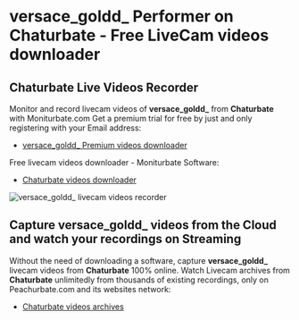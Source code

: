 # versace_goldd_ Performer on Chaturbate - Free LiveCam videos downloader

## Chaturbate Live Videos Recorder

Monitor and record livecam videos of **versace_goldd_** from **Chaturbate** with Moniturbate.com
Get a premium trial for free by just and only registering with your Email address:
* [versace_goldd_ Premium videos downloader](https://moniturbate.com/request-demo-licence-key.html)

Free livecam videos downloader - Moniturbate Software:
* [Chaturbate videos downloader](https://moniturbate.com/moniturbate-download-software.html)

![versace_goldd_ livecam videos recorder](https://peachurnet.com/templates/moniturbate-software.png)


## Capture versace_goldd_ videos from the Cloud and watch your recordings on Streaming

Without the need of downloading a software, capture **versace_goldd_** livecam videos from **Chaturbate** 100% online.
Watch Livecam archives from **Chaturbate** unlimitedly from thousands of existing recordings, only on Peachurbate.com and its websites network:
* [Chaturbate videos archives](https://peachurnet.com/)
